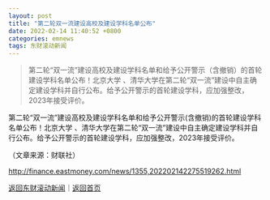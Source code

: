 ```yaml
---
layout: post
title: "第二轮双一流建设高校及建设学科名单公布"
date: 2022-02-14 11:40:52 +0800
categories: emnews
tags: 东财滚动新闻
---
```

> 第二轮“双一流”建设高校及建设学科名单和给予公开警示（含撤销）的首轮建设学科名单公布！北京大学 、清华大学在第二轮“双一流”建设中自主确定建设学科并自行公布。给予公开警示的首轮建设学科，应加强整改，2023年接受评价。

<p>第二轮“双一流”建设高校及建设学科名单和给予公开警示(含撤销)的首轮建设学科名单公布！北京大学 、清华大学在第二轮“双一流”建设中自主确定建设学科并自行公布。给予公开警示的首轮建设学科，应加强整改，2023年接受评价。</p><p class="em_media">（文章来源：财联社）</p>

<http://finance.eastmoney.com/news/1355,202202142275519262.html>

[返回东财滚动新闻](//finews.withounder.com/emnews/)｜[返回首页](//finews.withounder.com/)